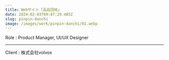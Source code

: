 ```yaml
---
title: Webサイト「品品団地」
date: 2024-02-03T09:47:29.485Z
slug: pinpin-danchi
image: /images/work/pinpin-danchi/01.webp
---
```

Role : Product Manager, UI/UX Designer

- - -

Client : 株式会社volvox